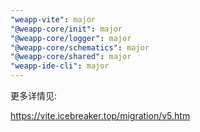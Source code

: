 ```yaml
---
"weapp-vite": major
"@weapp-core/init": major
"@weapp-core/logger": major
"@weapp-core/schematics": major
"@weapp-core/shared": major
"weapp-ide-cli": major
---
```


更多详情见:

https://vite.icebreaker.top/migration/v5.htm